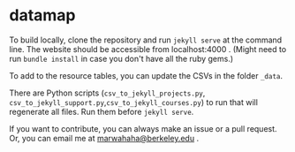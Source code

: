 datamap
========

To build locally, clone the repository and run ```jekyll serve``` at the command line. The website should be accessible from localhost:4000 . (Might need to run  ```bundle install``` in case you don't have all the ruby gems.)

To add to the resource tables, you can update the CSVs in the folder ```_data```.

There are Python scripts (```csv_to_jekyll_projects.py```, ```csv_to_jekyll_support.py```,```csv_to_jekyll_courses.py```) to run that will regenerate all files. Run them before ```jekyll serve```.

If you want to contribute, you can always make an issue or a pull request. Or, you can email me at marwahaha@berkeley.edu .
